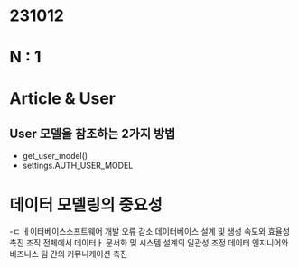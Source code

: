 # 231012
# N : 1

# Article & User

## User 모델을 참조하는 2가지 방법
- get_user_model()
- settings.AUTH_USER_MODEL


# 데이터 모델링의 중요성
-ㄷ ㅔ이터베이스소프트웨어 개발 오류 감소
데이터베이스 설계 및 생성 속도와 효율성 촉진
조직 전체에서 데이터ㅏ 문서화 및 시스템 설계의 일관성 조정
데이터 엔지니어와 비즈니스 팀 간의 커뮤니케이션 촉진

